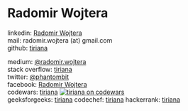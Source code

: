 # Radomir Wojtera

linkedin: [Radomir Wojtera](https://www.linkedin.com/in/radomirwojtera)  
mail: radomir.wojtera (at) gmail.com  
github: [tiriana](https://github.com/tiriana)  


medium: [@radomir.wojtera](https://medium.com/@radomir.wojtera)  
stack overflow: [tiriana](https://stackoverflow.com/users/942223/tiriana)  
twitter: [@phantombit](https://twitter.com/phantombit)  
facebook: [Radomir Wojtera](https://www.facebook.com/radomir.wojtera)  
codewars: [tiriana](https://www.codewars.com/users/tiriana)
[![tiriana on codewars](https://www.codewars.com/users/tiriana/badges/micro)](https://www.codewars.com/users/tiriana)  
geeksforgeeks: [tiriana](https://auth.geeksforgeeks.org/user/tiriana/practice)
codechef: [tiriana](https://www.codechef.com/users/tiriana)
hackerrank: [tiriana](https://www.hackerrank.com/tiriana)
